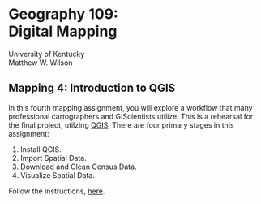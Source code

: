 # Geography 109: <br>Digital Mapping

University of Kentucky
<br>Matthew W. Wilson

## Mapping 4: Introduction to QGIS

<!---
insert image for mapping 3 assignment
![Google MyMaps Example](assets/images/googlemymaps-celebrity-mapping.png "Google MyMaps Celebrity Mapping")
-->

In this fourth mapping assignment, you will explore a workflow that many professional cartographers and GIScientists utilize. This is a rehearsal for the final project, utilzing [QGIS](https://en.wikipedia.org/wiki/QGIS). There are four primary stages in this assignment:
1. Install QGIS.
2. Import Spatial Data.
3. Download and Clean Census Data.
4. Visualize Spatial Data.

Follow the instructions, [here](mapping-4-instructions.md).